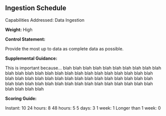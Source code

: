 ## Ingestion Schedule

Capabilities Addressed: Data Ingestion

**Weight:** High

**Control Statement:**

Provide the most up to data as complete data as possible.

**Supplemental Guidance:**

This is important because... blah blah blah blah blah blah blah blah
blah blah blah blah blah blah blah blah blah blah blah 
blah blah blah blah blah blah blah blah blah blah 
blah blah blah blah blah blah blah blah blah blah 
blah blah blah blah blah blah blah blah blah blah 
blah blah blah blah blah blah blah blah blah blah 

**Scoring Guide:**

Instant: 10
24 hours: 8
48 hours: 5
5 days: 3
1 week: 1
Longer than 1 week: 0